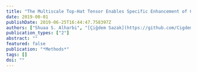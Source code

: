 ```yaml
---
title: "The Multiscale Top-Hat Tensor Enables Specific Enhancement of Curvilinear Structures in 2D and 3D Images"
date: 2019-00-01
publishDate: 2019-06-25T16:44:47.758397Z
authors: ["Shuaa S. Alharbi", "[Çiğdem Sazak](https://github.com/CigdemSazak/)", "chas", "Haifa Al-hasson", "[Boguslaw Obara](https://community.dur.ac.uk/boguslaw.obara/)"]
publication_types: ["2"]
abstract: ""
featured: false
publication: "*Methods*"
tags: []
doi: ""
---
```

